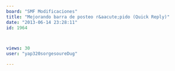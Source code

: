 ```yaml
---
board: "SMF Modificaciones"
title: "Mejorando barra de posteo r&aacute;pido (Quick Reply)"
date: "2013-06-14 23:28:11"
id: 1964



views: 30
user: "yap320sorgesoureDug"

---
```


